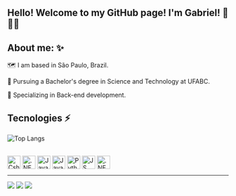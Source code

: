 
## Hello! Welcome to my GitHub page! I'm Gabriel! 🤖 👨‍💻

## About me: ✨

🗺 I am based in São Paulo, Brazil.

🌱 Pursuing a Bachelor's degree in Science and Technology at UFABC.

🧠 Specializing in Back-end development.

## Tecnologies ⚡

![Top Langs](https://github-readme-stats.vercel.app/api/top-langs/?username=biwelsons&layout=compact&theme=transparent&hide_progress=false)

<div style="display: inline_block"><br>
  <img align="center" alt="Csharp" height="30" src="https://img.shields.io/badge/C%23-239120?style=for-the-badge&logo=csharp&logoColor=white">
  <img align="center" alt=".NET" height="30" src="https://img.shields.io/badge/.NET-512BD4?style=for-the-badge&logo=dotnet&logoColor=white">
  <img align="center" height="30"src="https://camo.githubusercontent.com/b0648ef7a9b6980ea27c1caaeb06d5c8503dbb4f9b4d9d7ca1df60a5edc14340/68747470733a2f2f696d672e736869656c64732e696f2f62616467652f6a6176612d2532334544384230302e7376673f7374796c653d666f722d7468652d6261646765266c6f676f3d6f70656e6a646b266c6f676f436f6c6f723d7768697465"
         alt="Java Logo">
  <img align="center" alt="Java" height="30" src="https://img.shields.io/badge/Spring_Boot-F2F4F9?style=for-the-badge&logo=spring-boot">
  <img align="center" alt="Python" height="30" src="https://img.shields.io/badge/Python-FFD43B?style=for-the-badge&logo=python&logoColor=blue">
  <img align="center" alt="JS" height="30" src="https://img.shields.io/badge/JavaScript-323330?style=for-the-badge&logo=javascript&logoColor=F7DF1E">
  
  <img align="center" alt=".NET" height="30" src="https://img.shields.io/badge/Angular-DD0031?style=for-the-badge&logo=angular&logoColor=white">
</div>
  <hr>
 
<div> 
  <a href = "mailto:gabriel_figueiredo_souza@hotmail.com" target="_blank"><img src="https://img.shields.io/badge/Microsoft_Outlook-0078D4?style=for-the-badge&logo=microsoft-outlook&logoColor=white"></a>
  <a href="https://www.linkedin.com/in/gabriel-figueiredo-de-souza" target="_blank"><img src="https://img.shields.io/badge/-LinkedIn-%230077B5?style=for-the-badge&logo=linkedin&logoColor=white"></a> 
  <a href="https://github.com/biwelsons" target="_blank"><img src = "https://img.shields.io/badge/GitHub-100000?style=for-the-badge&logo=github&logoColor=white"></a>
</div>
